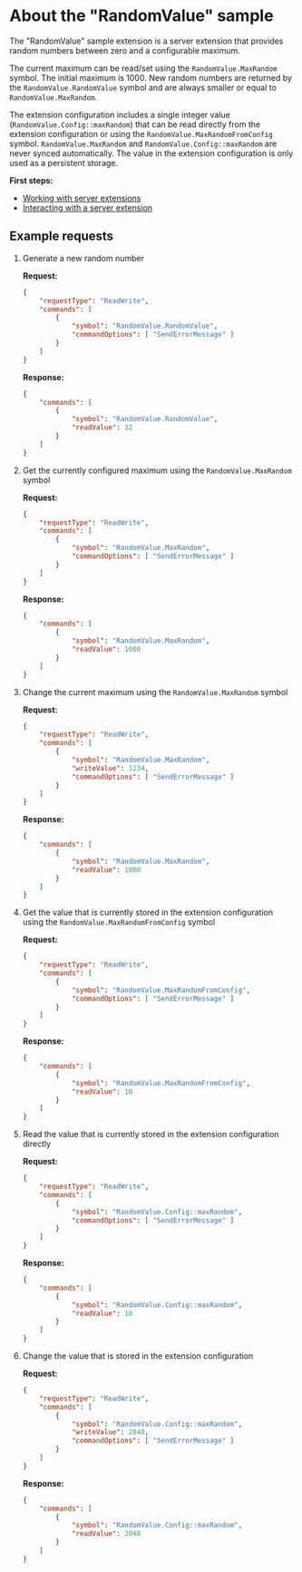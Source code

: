 # About the "RandomValue" sample

The "RandomValue" sample extension is a server extension that provides random numbers
between zero and a configurable maximum.

The current maximum can be read/set using the `RandomValue.MaxRandom` symbol.
The initial maximum is 1000. New random numbers are returned by the `RandomValue.RandomValue`
symbol and are always smaller or equal to `RandomValue.MaxRandom`.

The extension configuration includes a single integer value (`RandomValue.Config::maxRandom`) that
can be read directly from the extension configuration or using the `RandomValue.MaxRandomFromConfig` symbol.
`RandomValue.MaxRandom` and `RandomValue.Config::maxRandom` are never synced automatically.
The value in the extension configuration is only used as a persistent storage.

**First steps:**

- [Working with server extensions](../../resources/WorkingWithServerExtensions.md)
- [Interacting with a server extension](../../resources/InteractingWithServerExtensions.md)

## Example requests

1. Generate a new random number

    **Request:**

    ```json
    {
        "requestType": "ReadWrite",
        "commands": [
            {
                "symbol": "RandomValue.RandomValue",
                "commandOptions": [ "SendErrorMessage" ]
            }
        ]
    }
    ```

    **Response:**

    ```json
    {
        "commands": [
            {
                "symbol": "RandomValue.RandomValue",
                "readValue": 32
            }
        ]
    }
    ```

1. Get the currently configured maximum using the `RandomValue.MaxRandom` symbol

    **Request:**

    ```json
    {
        "requestType": "ReadWrite",
        "commands": [
            {
                "symbol": "RandomValue.MaxRandom",
                "commandOptions": [ "SendErrorMessage" ]
            }
        ]
    }
    ```

    **Response:**

    ```json
    {
        "commands": [
            {
                "symbol": "RandomValue.MaxRandom",
                "readValue": 1000
            }
        ]
    }
    ```

1. Change the current maximum using the `RandomValue.MaxRandom` symbol

    **Request:**

    ```json
    {
        "requestType": "ReadWrite",
        "commands": [
            {
                "symbol": "RandomValue.MaxRandom",
                "writeValue": 1234,
                "commandOptions": [ "SendErrorMessage" ]
            }
        ]
    }
    ```

    **Response:**

    ```json
    {
        "commands": [
            {
                "symbol": "RandomValue.MaxRandom",
                "readValue": 1000
            }
        ]
    }
    ```

1. Get the value that is currently stored in the extension configuration using the `RandomValue.MaxRandomFromConfig` symbol

    **Request:**

    ```json
    {
        "requestType": "ReadWrite",
        "commands": [
            {
                "symbol": "RandomValue.MaxRandomFromConfig",
                "commandOptions": [ "SendErrorMessage" ]
            }
        ]
    }
    ```

    **Response:**

    ```json
    {
        "commands": [
            {
                "symbol": "RandomValue.MaxRandomFromConfig",
                "readValue": 10
            }
        ]
    }
    ```

1. Read the value that is currently stored in the extension configuration directly

    **Request:**

    ```json
    {
        "requestType": "ReadWrite",
        "commands": [
            {
                "symbol": "RandomValue.Config::maxRandom",
                "commandOptions": [ "SendErrorMessage" ]
            }
        ]
    }
    ```

    **Response:**

    ```json
    {
        "commands": [
            {
                "symbol": "RandomValue.Config::maxRandom",
                "readValue": 10
            }
        ]
    }
    ```

1. Change the value that is stored in the extension configuration

    **Request:**

    ```json
    {
        "requestType": "ReadWrite",
        "commands": [
            {
                "symbol": "RandomValue.Config::maxRandom",
                "writeValue": 2048,
                "commandOptions": [ "SendErrorMessage" ]
            }
        ]
    }
    ```

    **Response:**

    ```json
    {
        "commands": [
            {
                "symbol": "RandomValue.Config::maxRandom",
                "readValue": 2048
            }
        ]
    }
    ```

